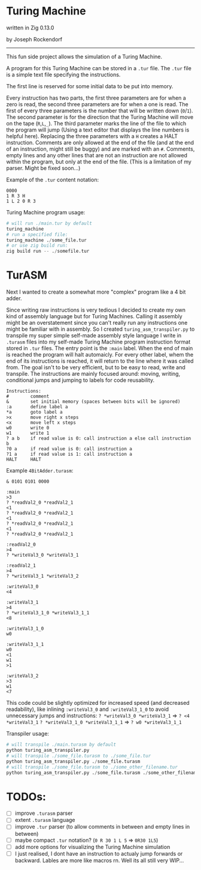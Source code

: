
# Turing Machine

written in Zig 0.13.0

by Joseph Rockendorf

---
  

This fun side project allows the simulation of a Turing Machine.

A program for this Turing Machine can be stored in a ``.tur`` file. The ``.tur`` file is a simple text file specifying the instructions.

The first line is reserved for some initial data to be put into memory.

Every instruction has two parts, the first three parameters are for when a zero is read, the second three parameters are for when a one is read. The first of every three parameters is the number that will be written down (``0``/``1``). The second parameter is for the direction that the Turing Machine will move on the tape (``R``,``L``,``_``). The third parameter marks the line of the file to which the program will jump (Using a text editor that displays the line numbers is helpful here). Replacing the three parameters with a ``H`` creates a HALT instruction. Comments are only allowed at the end of the file (and at the end of an instruction, might still be buggy) and are marked with an ``#``. Comments, empty lines and any other lines that are not an instruction are not allowed within the program, but only at the end of the file. (This is a limitation of my parser. Might be fixed soon...) 

  

Example of the ``.tur`` content notation:

```
0000
1 R 3 H
1 L 2 0 R 3
```

Turing Machine program usage:
```py
# will run ./main.tur by default
turing_machine 
# run a specified file:
turing_machine ./some_file.tur
# or use zig build run:
zig build run -- ./somefile.tur
```

# TurASM

Next I wanted to create a somewhat more "complex" program like a 4 bit adder.

Since writing raw instructions is very tedious I decided to create my own kind of assembly language but for Turing Machines. Calling it assembly might be an overstatement since you can't really run any instructions one might be familiar with in assembly. So I created ``turing_asm_transpiler.py`` to transpile my super simple self-made assembly style language I write in ``.turasm`` files into my self-made Turing Machine program instruction format stored in ``.tur`` files. The entry point is the ``:main`` label. When the end of main is reached the program will halt automaicly. For every other label, whem the end of its instructions is reached, it will return to the line where it was called from. The goal isn't to be very efficient, but to be easy to read, write and transpile. The instructions are mainly focused around: moving, writing, conditional jumps and jumping to labels for code reusability.

```
Instructions:
#        comment
&        set initial memory (spaces between bits will be ignored)
:a       define label a
*a       goto label a
>x       move right x steps
<x       move left x steps
w0       write 0
w1       write 1
? a b    if read value is 0: call instruction a else call instruction b
?0 a     if read value is 0: call instruction a
?1 a     if read value is 1: call instruction a
HALT     HALT
```

Example ``4BitAdder.turasm``:
```
& 0101 0101 0000

:main
>3
? *readVal2_0 *readVal2_1
<1
? *readVal2_0 *readVal2_1
<1
? *readVal2_0 *readVal2_1
<1
? *readVal2_0 *readVal2_1
 
:readVal2_0
>4
? *writeVal3_0 *writeVal3_1

:readVal2_1
>4
? *writeVal3_1 *writeVal3_2

:writeVal3_0
<4

:writeVal3_1
>4
? *writeVal3_1_0 *writeVal3_1_1
<8

:writeVal3_1_0
w0

:writeVal3_1_1
w0
<1
w1
>1

:writeVal3_2
>3
w1
<7
```

This code could be slightly optimized for increased speed (and decreased readability), like inlining ``:writeVal3_0`` and ``:writeVal3_1_0`` to avoid unnecessary jumps and instructions:
``? *writeVal3_0 *writeVal3_1`` => ``? <4 *writeVal3_1``
``? *writeVal3_1_0 *writeVal3_1_1`` => ``? w0 *writeVal3_1_1``


Transpiler usage:
```py
# will transpile ./main.turasm by default
python turing_asm_transpiler.py 
# will transpile ./some_file.turasm to ./some_file.tur
python turing_asm_transpiler.py ./some_file.turasm
# will transpile ./some_file.turasm to ./some_other_filename.tur
python turing_asm_transpiler.py ./some_file.turasm ./some_other_filename.tur
```


# TODOs:
- [ ] improve ``.turasm`` parser
- [ ] extent ``.turasm`` language
- [ ] improve ``.tur`` parser (to allow comments in between and empty lines in between)
- [ ] maybe compact ``.tur`` notation? (``0 R 30 1 L 5`` => ``0R30 1L5``)
- [ ] add more options for visualizing the Turing Machine simulation
- [ ] I just realised, I dont have an instruction to actualy jump forwards or backward. Lables are more like macros rn. Well its all still very WIP...